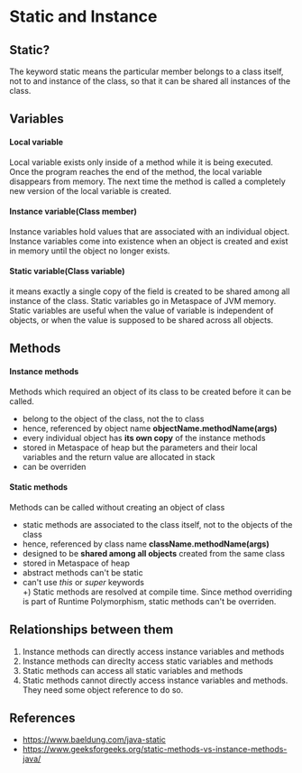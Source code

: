 # Static and Instance

## Static?
The keyword static means the particular member belongs to a class itself, not to and instance of the class, so that it can be shared all instances of the class.  

## Variables

#### Local variable 
Local variable exists only inside of a method while it is being executed. Once the program reaches the end of the method, the local variable disappears from memory. The next time the method is called a completely new version of the local variable is created.

#### Instance variable(Class member)
Instance variables hold values that are associated with an individual object. Instance variables come into existence when an object is created and exist in memory until the object no longer exists.

#### Static variable(Class variable)
it means exactly a single copy of the field is created to be shared among all instance of the class. Static variables go in Metaspace of JVM memory. Static variables are useful when the value of variable is independent of objects, or when the value is supposed to be shared across all objects.


## Methods 

#### Instance methods
Methods which required an object of its class to be created before it can be called.
* belong to the object of the class, not the to class
* hence, referenced by object name **objectName.methodName(args)**
* every individual object has **its own copy** of the instance methods
* stored in Metaspace of heap but the parameters and their local variables and the return value are allocated in stack
* can be overriden

#### Static methods
Methods can be called without creating an object of class
* static methods are associated to the class itself, not to the objects of the class 
* hence, referenced by class name **className.methodName(args)**
* designed to be **shared among all objects** created from the same class
* stored in Metaspace of heap
* abstract methods can't be static
* can't use *this* or *super* keywords  
+) Static methods are resolved at compile time. Since method overriding is part of Runtime Polymorphism, static methods can't be overriden.

## Relationships between them
1. Instance methods can directly access instance variables and methods
2. Instance methods can direclty access static variables and methods
3. Static methods can access all static variables and methods
4. Static methods cannot directly access instance variables and methods. They need some object reference to do so.   



## References
* https://www.baeldung.com/java-static
* https://www.geeksforgeeks.org/static-methods-vs-instance-methods-java/

